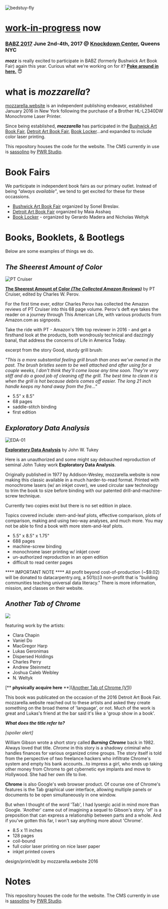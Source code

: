 ![bedstuy-fly](pi.mozz/assets/handymozz-V2-12b.jpg)

# [work-in-progress](babz-2017) now
### [BABZ 2017](http://blondeartbooks.com) June 2nd-4th, 2017 @ [Knockdown Center](http://knockdown.center), Queens NYC

**_mozz_** is really excited to participate in BABZ (formerly Bushwick Art Book Fair) again this year. Curious what we're working on for it? **[Poke around in here.](babz-2017)** 😇


# what is _mozzarella_?

[mozzarella.website](http://mozzarella.website) is an independent publishing endeavor, established January 2016 in New York following the purchase of a Brother HL-L2340DW Monochrome Laser Printer. 

Since being established, **_mozzarella_** has participated in the [Bushwick Art Book Fair](https://blondeartbooks.com/2016/06/09/babz-fair-2016-bushwick-art-book-zine-fair/),  [Detroit Art Book Fair](http://www.dittoditto.org/detroit-art-book-fair/), [Book Locker](http://booklocker.us)...and expanded to include color laser printing.

This repository houses the code for the website. The CMS currently in use is [sassolino](http://www.pwr-stud.io/sassolino) by [PWR Studio](http://www.pwr-stud.io).

# Book Fairs

We participate in independent book fairs as our primary outlet. Instead of being _"always available"_, we tend to get excited for these for these occassions. 

- [Bushwick Art Book Fair](https://blondeartbooks.com/2016/06/09/babz-fair-2016-bushwick-art-book-zine-fair/) organized by Sonel Breslav. 
- [Detroit Art Book Fair](http://www.dittoditto.org/detroit-art-book-fair/) organized by Maia Asshaq
- [Book Locker](http://booklocker.us) - organized by Gerardo Madera and Nicholas Weltyk

# Books, Booklets, & Bootlegs

Below are some examples of things we do.

## _The Sheerest Amount of Color_
![PT Cruiser](pi.mozz/shop/mozz333-01.jpg)

[**The Sheerest Amount of Color _(The Collected Amazon Reviews)_**](http://www.ebay.com/itm/The-Sheerest-Amount-of-Color-short-stories-by-PT-Cruiser-First-Edition-2016/152367960179) by PT Cruiser, edited by Charles W. Perov. 

For the first time ever, editor Charles Perov has collected the Amazon reviews of PT Cruiser into this 68 page volume. Perov's deft eye takes the reader on a journey through This American Life, with various products from Amazon.com as signposts. 

Take the ride with PT - Amazon's 19th top reviewer in 2016 - and get a firsthand look at the products, both wondrously technical and dazzingly banal, that address the concerns of Life in America Today.

excerpt from the story Good, sturdy grill brush:
	
_"This is a more substantial feeling grill brush than ones we've owned in the past. The brush bristles seem to be well attached and after using for a couple weeks, I don't think they'll come loose any time soon. They're very stiff and do a good job of cleaning off the grill. The best time to clean it is when the grill is hot because debris comes off easier. The long 21 inch handle keeps my hand away from the fire..."_

- 5.5" x 8.5"
- 68 pages
- saddle-stitch binding
- first edition

## _Exploratory Data Analysis_
![EDA-01](pi.mozz/shop/mozz404-EDA-01.jpg)

[**Exploratory Data Analysis**](http://www.ebay.com/itm/Exploratory-Data-Analysis-barely-readable-independently-published-reproduction/152370010036) by John W. Tukey

Here is an unauthorized and some might say debauched reproduction of seminal John Tukey work **Exploratory Data Analysis**. 

Originally published in 1977 by Addison-Wesley, mozzarella.website is now making this classic available in a much harder-to-read format. Printed with monochrome lasers (w/ an inkjet cover), we used circular saw technology to trim the book to size before binding with our patented drill-and-machine-screw technique. 

Currently two copies exist but there is no set edition in place.

Topics covered include: stem-and-leaf plots, effective comparison, plots of comparison, making and using two-way analyses, and much more. You may not be able to find a book with more stem-and-leaf plots.

- 5.5" x 8.5" x 1.75"
- 688 pages
- machine-screw binding
- monochrome laser printing w/ inkjet cover
- un-authorized reproduction in an open edition
- difficult to read center pages

**** IMPORTANT NOTE **** 
All profit beyond cost-of-production (~$9.02) will be donated to datacarpentry.org, a 501(c)3 non-profit that is "building communities teaching universal data literacy." There is more information, mission, and classes on their website.

## _Another Tab of Chrome_

![](pi.mozz/shop/tabsChrome-01-front.gif)

featuring work by the artists:

- Clara Chapin
- Vaniel Do 
- MacGregor Harp
- Lukas Geronimas
- Dispersed Holdings
- Charles Perry
- Andrew Steinmetz
- Joshua Caleb Weibley
- N. Weltyk

[** **physically acquire here** **]([Another Tab of Chrome (V1)](http://www.ebay.com/itm/Another-Tab-of-Chrome-V1-2016-Independent-Contemporary-Fine-Art-Publication/152367989103))

This book was publicated on the occasion of the 2016 Detroit Art Book Fair. 
mozzarella.website reached out to these artists and asked they create something on the broad theme of 'language', or not. Much of the work is great and Lukas's friend at the bar said it's like a 'group show in a book'. 

**_What does the title refer to?_**

_[spoiler alert]_ 

William Gibson wrote a short story called _**Burning Chrome**_ back in 1982. Always loved that title. _Chrome_ in this story is a shadowy criminal who handles finances for various organized crime groups. The story itself is told from the perspective of two freelance hackers who infiltrate Chrome's system and empty his bank accounts...to impress a girl, who ends up taking other money from Chrome to get cybernetic eye implants and move to Hollywood. She had her own life to live.

**Chrome** is also Google's web browser product. Of course one of Chrome's features is the Tab graphical user interface, allowing multiple panels or documents to be open simultaneously in one window.

But when I thought of the word 'Tab', I had lysergic acid in mind more than Google. 'Another' came out of imagining a sequel to Gibson's story. 'of' is a preposition that can express a relationship between parts and a whole. And if you've gotten this far, I won't say anything more about 'Chrome'. 

- 8.5 x 11 inches
- 128 pages
- coil-bound
- full color laser printing on nice laser paper
- inkjet printed covers


design/print/edit by mozzarella.website 2016

# Notes
This repository houses the code for the website. The CMS currently in use is [sassolino](http://www.pwr-stud.io/sassolino) by [PWR Studio](http://www.pwr-stud.io).